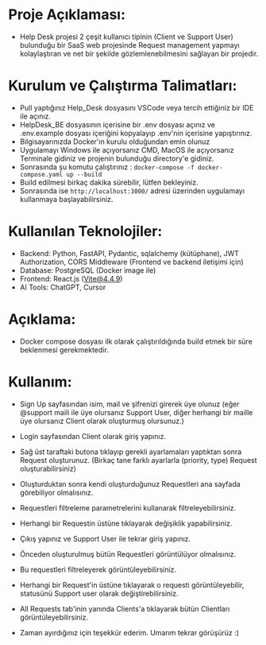 # Proje Açıklaması:
- Help Desk projesi 2 çeşit kullanıcı tipinin (Client ve Support User) bulunduğu bir SaaS web projesinde Request management yapmayı kolaylaştıran ve net bir şekilde gözlemlenebilmesini sağlayan bir projedir.

# Kurulum ve Çalıştırma Talimatları:
- Pull yaptığınız Help_Desk dosyasını VSCode veya tercih ettiğiniz bir IDE ile açınız.
- HelpDesk_BE dosyasının içerisine bir .env dosyası açınız ve .env.example dosyası içeriğini kopyalayıp .env'nin içerisine yapıştırınız.
- Bilgisayarınızda Docker'ın kurulu olduğundan emin olunuz
- Uygulamayı Windows ile açıyorsanız CMD, MacOS ile açıyorsanız Terminale gidiniz ve projenin bulunduğu directory'e gidiniz.
- Sonrasında şu komutu çalıştırınız : `docker-compose -f docker-compose.yaml up --build`
- Build edilmesi birkaç dakika sürebilir, lütfen bekleyiniz.
- Sonrasında ise `http://localhost:3000/` adresi üzerinden uygulamayı kullanmaya başlayabilirsiniz.

# Kullanılan Teknolojiler:
- Backend: Python, FastAPI, Pydantic, sqlalchemy (kütüphane), JWT Authorization, CORS Middleware (Frontend ve backend iletişimi için)
- Database: PostgreSQL (Docker image ile)
- Frontend: React.js (Vite@4.4.9)
- AI Tools: ChatGPT, Cursor

# Açıklama:
- Docker compose dosyası ilk olarak çalıştırıldığında build etmek bir süre beklenmesi gerekmektedir.

# Kullanım:
- Sign Up sayfasından isim, mail ve şifrenizi girerek üye olunuz (eğer @support maili ile üye olursanız Support User, diğer herhangi bir maille üye olursanız Client olarak oluşturmuş olursunuz.)
- Login sayfasından Client olarak giriş yapınız.
- Sağ üst taraftaki butona tıklayıp gerekli ayarlamaları yaptıktan sonra Request oluşturunuz. (Birkaç tane farklı ayarlarla (priority, type) Request oluşturabilirsiniz)
- Oluşturduktan sonra kendi oluşturduğunuz Requestleri ana sayfada görebiliyor olmalısınız.
- Requestleri filtreleme parametrelerini kullanarak filtreleyebilirsiniz.
- Herhangi bir Requestin üstüne tıklayarak değişiklik yapabilirsiniz.
- Çıkış yapınız ve Support User ile tekrar giriş yapınız.
- Önceden oluşturulmuş bütün Requestleri görüntülüyor olmalısınız.
- Bu requestleri filtreleyerek görüntüleyebilirsiniz.
- Herhangi bir Request'in üstüne tıklayarak o requesti görüntüleyebilir, statusünü Support user olarak değiştirebilirsiniz.
- All Requests tab'inin yanında Clients'a tıklayarak bütün Clientları görüntüleyebilirsiniz.

- Zaman ayırdığınız için teşekkür ederim. Umarım tekrar görüşürüz :)
